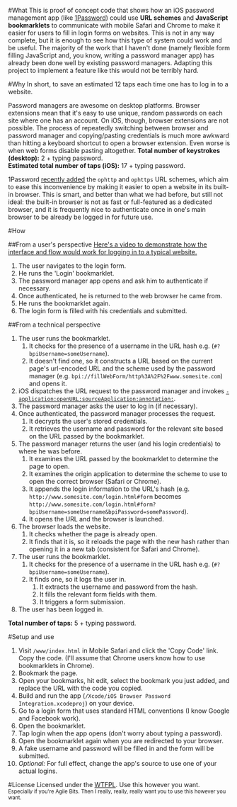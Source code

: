 #What
This is proof of concept code that shows how an iOS password management app (like [1Password](https://agilebits.com/onepassword/ios)) could use **URL schemes** and **JavaScript bookmarklets** to communicate with mobile Safari and Chrome to make it easier for users to fill in login forms on websites. This is not in any way complete, but it is enough to see how this type of system could work and be useful. The majority of the work that I haven't done (namely flexible form filling JavaScript and, you know, writing a password manager app) has already been done well by existing password managers. Adapting this project to implement a feature like this would not be terribly hard.

#Why
In short, to save an estimated 12 taps each time one has to log in to a website.

Password managers are awesome on desktop platforms. Browser extensions mean that it's easy to use unique, random passwords on each site where one has an account. On iOS, though, browser extensions are not possible. The process of repeatedly switching between browser and password manager and copying/pasting credentials is much more awkward than hitting a keyboard shortcut to open a browser extension. Even worse is when web forms disable pasting altogether.
**Total number of keystrokes (desktop):** 2 + typing password.  
**Estimated total number of taps (iOS):** 17 + typing password.

1Password [recently added](http://blog.agilebits.com/2013/01/12/1password-ios-4-1/) the `ophttp` and `ophttps` URL schemes, which aim to ease this inconvenience by making it easier to open a website in its built-in browser. This is smart, and better than what we had before, but still not ideal: the built-in browser is not as fast or full-featured as a dedicated browser, and it is frequently nice to authenticate once in one's main browser to be already be logged in for future use.

#How

##From a user's perspective
[Here's a video to demonstrate how the interface and flow would work for logging in to a typical website.](http://www.youtube.com/watch?v=nI0L6S5y9tM)

1. The user navigates to the login form.
2. He runs the 'Login' bookmarklet.
3. The password manager app opens and ask him to authenticate if necessary.
4. Once authenticated, he is returned to the web browser he came from.
5. He runs the bookmarklet again.
6. The login form is filled with his credentials and submitted.

##From a technical perspective
1. The user runs the bookmarklet.
	1. It checks for the presence of a username in the URL hash e.g. (`#?bpiUsername=someUsername`).
	2. It doesn't find one, so it constructs a URL based on the current page's url-encoded URL and the scheme used by the password manager (e.g. `bpi://fillWebForm/http%3A%2F%2Fwww.somesite.com`) and opens it.
2. iOS dispatches the URL request to the password manager and invokes [`-application:openURL:sourceApplication:annotation:`](http://developer.apple.com/library/ios/#documentation/uikit/reference/UIApplicationDelegate_Protocol/Reference/Reference.html).
3. The password manager asks the user to log in (if necessary).
4. Once authenticated, the password manager processes the request.
	1. It decrypts the user's stored credentials.
	2. It retrieves the username and password for the relevant site based on the URL passed by the bookmarklet.
5. The password manager returns the user (and his login credentials) to where he was before.
	1. It examines the URL passed by the bookmarklet to determine the page to open.
	2. It examines the origin application to determine the scheme to use to open the correct browser (Safari or Chrome).
	3. It appends the login information to the URL's hash (e.g. `http://www.somesite.com/login.html#form` becomes `http://www.somesite.com/login.html#form?bpiUsername=someUsername&bpiPassword=somePassword`).
	4. It opens the URL and the browser is launched.
6. The browser loads the website.
	1. It checks whether the page is already open.
	2. It finds that it is, so it reloads the page with the new hash rather than opening it in a new tab (consistent for Safari and Chrome).
7. The user runs the bookmarklet.
	1. It checks for the presence of a username in the URL hash e.g. (`#?bpiUsername=someUsername`).
	2. It finds one, so it logs the user in.
		1. It extracts the username and password from the hash.
		2. It fills the relevant form fields with them.
		3. It triggers a form submission.
8. The user has been logged in.

**Total number of taps:** 5 + typing password.

#Setup and use
1. Visit `/www/index.html` in Mobile Safari and click the 'Copy Code' link. Copy the code. (I'll assume that Chrome users know how to use bookmarklets in Chrome).
2. Bookmark the page.
3. Open your bookmarks, hit edit, select the bookmark you just added, and replace the URL with the code you copied.
4. Build and run the app (`/Xcode/iOS Browser Password Integration.xcodeproj`) on your device.
5. Go to a login form that uses standard HTML conventions (I know Google and Facebook work).
6. Open the bookmarklet.
7. Tap login when the app opens (don't worry about typing a password).
8. Open the bookmarklet again when you are redirected to your browser.
9. A fake username and password will be filled in and the form will be submitted.
10. *Optional:* For full effect, change the app's source to use one of your actual logins.

#License
Licensed under the [WTFPL](http://www.wtfpl.net/). Use this however you want.  
<sub>Especially if you're Agile Bits. Then I really, really, really want you to use this however you want.</sub>